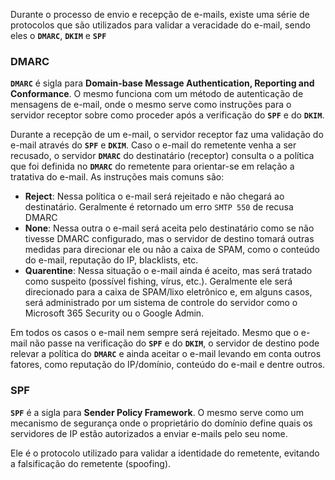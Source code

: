 Durante o processo de envio e recepção de e-mails, existe uma série de protocolos que são utilizados para validar a veracidade do e-mail, sendo eles o **`DMARC`**, **`DKIM`** e **`SPF`**

### **DMARC**
**`DMARC`** é sigla para **Domain-base Message Authentication, Reporting and Conformance**. O mesmo funciona com um método de autenticação de mensagens de e-mail, onde o mesmo serve como instruções para o servidor receptor sobre como proceder após a verificação do **`SPF`** e do **`DKIM`**.

Durante a recepção de um e-mail, o servidor receptor faz uma validação do e-mail através do **`SPF`** e **`DKIM`**. Caso o e-mail do remetente venha a ser recusado, o servidor **`DMARC`** do destinatário (receptor) consulta o a política que foi definida no **`DMARC`** do remetente para orientar-se em relação a tratativa do e-mail. As instruções mais comuns são:
- **Reject**: Nessa política o e-mail será rejeitado e não chegará ao destinatário. Geralmente é retornado um erro `SMTP 550` de recusa DMARC
- **None**: Nessa outra o e-mail será aceita pelo destinatário como se não tivesse DMARC configurado, mas o servidor de destino tomará outras medidas para direcionar ele ou não a caixa de SPAM, como o conteúdo do e-mail, reputação do IP, blacklists, etc.
- **Quarentine**: Nessa situação o e-mail ainda é aceito, mas será tratado como suspeito (possível fishing, vírus, etc.). Geralmente ele será direcionado para a caixa de SPAM/lixo eletrônico e, em alguns casos, será administrado por um sistema de controle do servidor como o Microsoft 365 Security ou o Google Admin.

Em todos os casos o e-mail nem sempre será rejeitado. Mesmo que o e-mail não passe na verificação do **`SPF`** e do **`DKIM`**, o servidor de destino pode relevar a política do **`DMARC`** e ainda aceitar o e-mail levando em conta outros fatores, como reputação do IP/domínio, conteúdo do e-mail e dentre outros.

### **SPF**
**`SPF`** é a sigla para **Sender Policy Framework**. O mesmo serve como um mecanismo de segurança onde o proprietário do domínio define quais os servidores de IP estão autorizados a enviar e-mails pelo seu nome.

Ele é o protocolo utilizado para validar a identidade do remetente, evitando a falsificação do remetente (spoofing).
